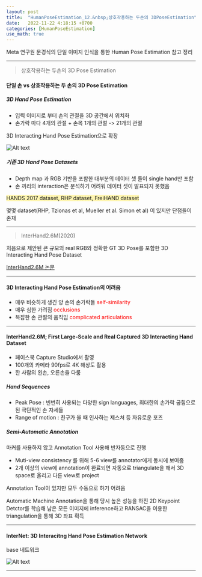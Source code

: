 ```yaml
---
layout: post
title:  "HumanPoseEstimation_12.&nbsp;상호작용하는 두손의 3DPoseEstimation"
date:   2022-11-22 4:18:15 +0700
categories: [HumanPoseEstimation]
use_math: true
---
```


Meta 연구원 문경식의 단일 이미지 인식을 통한 Human Pose Estimation 참고 정리

---

> 상호작용하는 두손의 3D Pose Estimation

#### 단일 손 vs 상호작용하는 두 손의 3D Pose Estimation

##### 3D Hand Pose Estimation

- 입력 이미지로 부터 손의 관절을 3D 공간에서 위치화
- 손가락 마다 4개의 관절 + 손목 1개의 관절 -> 21개의 관절

3D Interacting Hand Pose Estimation으로 확장

![Alt text](http://leesangwon0114.github.io/static/img/HumanPoseEstimation/12.1.png)

##### 기존 3D Hand Pose Datasets

- Depth map 과 RGB 기반을 포함한 대부분의 데이터 셋 들이 single hand만 포함
- 손 끼리의 interaction은 분석하기 어려워 데이터 셋이 발표되지 못했음

<span style='background-color: #fff5b1'>HANDS 2017 dataset, RHP dataset, FreiHAND dataset</span>

몇몇 dataset(RHP, Tzionas et al, Mueller et al. Simon et al) 이 있지만 단점들이 존재

---

> InterHand2.6M(2020)

처음으로 제안된 큰 규모의 real RGB와 정확한 GT 3D Pose를 포함한 3D Interacting Hand Pose Dataset

[InterHand2.6M 논문](https://www.ecva.net/papers/eccv_2020/papers_ECCV/papers/123650545.pdf)

---

#### 3D Interacting Hand Pose Estimation의 어려움

- 매우 비슷하게 생긴 양 손의 손가락들 <span style='color: red'>self-similarity</span>
- 매우 심한 가려짐 <span style='color: red'>occlusions</span>
- 복잡한 손 관절의 움직임 <span style='color: red'>complicated articulations</span>

---

#### InterHand2.6M; First Large-Scale and Real Captured 3D Interacting Hand Dataset

- 페이스북 Capture Studio에서 촬영
- 100개의 카메라 90fps로 4K 해상도 촬용
- 한 사람의 왼손, 오른손을 다룸

##### Hand Sequences

- Peak Pose : 빈번히 사용되는 다양한 sign languages, 최대한의 손가락 굽힘으로 된  극단적인 손 자세들
- Range of motion : 친구가 올 때 인사하는 제스쳐 등 자유로운 포즈

##### Semi-Automatic Annotation

마커를 사용하지 않고 Annotation Tool 사용해 반자동으로 진행

- Muti-view consistency 를 위해 5-6 view를 annotator에게 동시에 보여줌
- 2개 이상의 view에 annotation이 완료되면 자동으로 triangulate을 해서 3D space로 올리고 다른 view로 project

Annotation Tool이 있지만 모두 수동으로 하기 어려움

Automatic Machine Annotation을 통해 당시 높은 성능을 하진 2D Keypoint Detctor를 학습해 남은 모든 이미지에 inference하고 RANSAC을 이용한 triangulation을 통해 3D 좌표 획득

---

#### InterNet: 3D Interacitng Hand Pose Estimation Network

base 네트워크

![Alt text](http://leesangwon0114.github.io/static/img/HumanPoseEstimation/12.2.png)

---